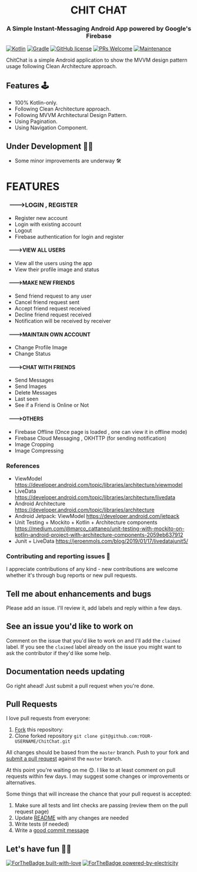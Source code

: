 # <h1 align = "center">CHIT CHAT</h1>

### <h3 align= "center">A Simple Instant-Messaging Android App powered by Google's Firebase</h1>

[![Kotlin](https://img.shields.io/badge/kotlin-1.4.21-blue.svg)](http://kotlinlang.org)
[![Gradle](https://img.shields.io/badge/gradle-6.7.1-%2366DCB8.svg)](https://developer.android.com/studio/releases/gradle-plugin)
[![GitHub license](https://img.shields.io/badge/license-Apache%20License%202.0-blue.svg?style=flat)](https://github.com/GypsyTheDj/ChitChat/blob/master/LICENSE.txt)
[![PRs Welcome](https://img.shields.io/badge/PRs-welcome-brightgreen.svg?style=flat-square)](https://github.com/GypsyTheDj/ChitChat/pulls)
[![Maintenance](https://img.shields.io/badge/Maintained%3F-yes-green.svg)](https://github.com/GypsyTheDj/ChitChat)

ChitChat is a simple Android application to show the MVVM design pattern usage following Clean Architecture approach.

## Features 🕹

- 100% Kotlin-only.
- Following Clean Architecture approach.
- Following MVVM Architectural Design Pattern.
- Using Pagination.
- Using Navigation Component.

## Under Development 🧰🚧

- Some minor improvements are underway 🛠

#

#

# FEATURES

### &nbsp;  --->LOGIN , REGISTER

* Register new account
* Login with existing account
* Logout
* Firebase authentication for login and register

#### &nbsp; --->VIEW ALL USERS

* View all the users using the app
* View their profile image and status

#### &nbsp; --->MAKE NEW FRIENDS

* Send friend request to any user
* Cancel friend request sent
* Accept friend request received
* Decline friend request received
* Notification will be received by receiver

#### &nbsp; --->MAINTAIN OWN ACCOUNT

* Change Profile Image
* Change Status

#### &nbsp; --->CHAT WITH FRIENDS

* Send Messages
* Send Images
* Delete Messages
* Last seen
* See if a Friend is Online or Not

#### &nbsp; --->OTHERS

* Firebase Offline (Once page is loaded , one can view it in offline mode)
* Firebase Cloud Messaging , OKHTTP (for sending notification)
* Image Cropping
* Image Compressing

### References

- ViewModel <https://developer.android.com/topic/libraries/architecture/viewmodel>
- LiveData <https://developer.android.com/topic/libraries/architecture/livedata>
- Android Architecture <https://developer.android.com/topic/libraries/architecture>
- Android Jetpack: ViewModel <https://developer.android.com/jetpack>
- Unit Testing + Mockito + Kotlin + Architecture components <https://medium.com/@marco_cattaneo/unit-testing-with-mockito-on-kotlin-android-project-with-architecture-components-2059eb637912>
- Junit + LiveData <https://jeroenmols.com/blog/2019/01/17/livedatajunit5/>

### Contributing and reporting issues 🤝

I appreciate contributions of any kind - new contributions
are welcome whether it's through bug reports or new pull requests.

## Tell me about enhancements and bugs

Please add an issue. I'll review it, add labels and reply within a few days.

## See an issue you'd like to work on

Comment on the issue that you'd like to work on and I'll add the
`claimed` label.  If you see the `claimed` label already on the issue you
might want to ask the contributor if they'd like some help.

## Documentation needs updating

Go right ahead! Just submit a pull request when you're done.

## Pull Requests

I love pull requests from everyone:

1. [Fork](https://help.github.com/en/enterprise/2.13/user/articles/fork-a-repo) this repository:
1. Clone forked repository `git clone git@github.com:YOUR-USERNAME/ChitChat.git`

All changes should be based from the `master` branch. Push to your fork and [submit a pull request](https://github.com/GypsyTheDj/ChitChat/pulls) against the `master` branch.

At this point you're waiting on me 😊. I like to at least comment on pull requests
within few days. I may suggest some changes or improvements or alternatives.

Some things that will increase the chance that your pull request is accepted:

1. Make sure all tests and lint checks are passing (review them on the pull request page)
1. Update [README](README.md) with any changes are needed
1. Write tests (if needed)
1. Write a [good commit message](https://chris.beams.io/posts/git-commit/)

## Let's have fun 🥳🥑

[![ForTheBadge built-with-love](http://ForTheBadge.com/images/badges/built-with-love.svg)](https://github.com/GypsyTheDj/ChitChat)
[![ForTheBadge powered-by-electricity](http://ForTheBadge.com/images/badges/powered-by-electricity.svg)](http://ForTheBadge.com)
